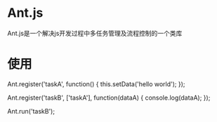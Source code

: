 Ant.js
======

Ant.js是一个解决js开发过程中多任务管理及流程控制的一个类库

# 使用




Ant.register('taskA', function() {
	this.setData('hello world');
});

Ant.register('taskB', ['taskA'], function(dataA) {
	console.log(dataA);
});

Ant.run('taskB');

